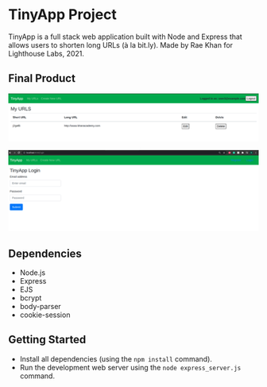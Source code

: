 # TinyApp Project

TinyApp is a full stack web application built with Node and Express that allows users to shorten long URLs (à la bit.ly). Made by Rae Khan for Lighthouse Labs, 2021. 

## Final Product

!["Screenshot of URLs page"](https://github.com/raejkhan96/tinyapp/blob/master/docs/urls-page.png?raw=true)

!["Screenshot of Login page"](https://github.com/raejkhan96/tinyapp/blob/master/docs/login-page.png?raw=true)

## Dependencies

- Node.js
- Express
- EJS
- bcrypt
- body-parser
- cookie-session

## Getting Started

- Install all dependencies (using the `npm install` command).
- Run the development web server using the `node express_server.js` command.
